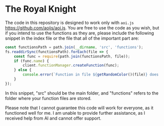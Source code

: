 # The Royal Knight

The code in this repository is designed to work only with `aoi.js` https://github.com/aoijs/aoi.js. You are free to use the code as you wish, but if you intend to use the functions as they are, please include the following snippet in the index file or the file that all of the important part are:

```javascript
const functionsPath = path.join(__dirname, 'src', 'functions');
fs.readdirSync(functionsPath).forEach(file => {
    const func = require(path.join(functionsPath, file));
    if (func.name) {
        client.functionManager.createFunction(func);
    } else {
        console.error(`Function in file ${getRandomColor()(file)} does not have a name property.`);
    }
});
```

In this snippet, "src" should be the main folder, and "functions" refers to the folder where your function files are stored.

Please note that I cannot guarantee this code will work for everyone, as it functioned well for me. I am unable to provide further assistance, as I received help from AI and cannot offer support. 
